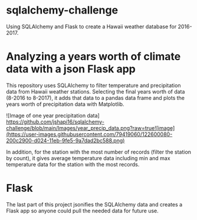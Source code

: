 # sqlalchemy-challenge
Using SQLAlchemy and Flask to create a Hawaii weather database for 2016-2017.

# Analyzing a years worth of climate data with a json Flask app

This repository uses SQLAlchemy to filter temperature and precipitation data from Hawaii weather stations. Selecting the final years worth of data (8-2016 to 8-2017), it adds that data to a pandas data frame and plots the years worth of precipitation data with Matplotlib. 

![Image of one year precipitation data]
https://github.com/jshapi16/sqlalchemy-challenge/blob/main/Images/year_precip_data.png?raw=true![image](https://user-images.githubusercontent.com/79419060/122600080-200c2900-d024-11eb-9fe5-9a7dad2bc588.png)


In addition, for the station with the most number of records (filter the station by count), it gives average temperature data including min and max temperature data for the station with the most records. 

# Flask
The last part of this project jsonifies the SQLAlchemy data and creates a Flask app so anyone could pull the needed data for future use. 
